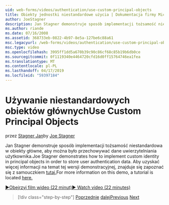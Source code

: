 ```yaml
---
uid: web-forms/videos/authentication/use-custom-principal-objects
title: Obiekty jednostki niestandardowe użycia | Dokumentacja firmy Microsoft
author: JoeStagner
description: Jan Stagner demonstruje sposób implementacji tożsamość niestandardowa w obiekty główne, aby można było przechowywać dane uwierzytelniania użytkownika. Aby uzyskać więcej informacji na temat tej wersji demonstracyjnej...
ms.author: riande
ms.date: 07/16/2008
ms.assetid: 368733eb-0822-4b97-8e5a-127be6c88a61
msc.legacyurl: /web-forms/videos/authentication/use-custom-principal-objects
msc.type: video
ms.openlocfilehash: 3995ff1dd5a670b39c90c86cf68c85b19b6db0ce
ms.sourcegitcommit: 0f1119340e4464720cfd16d0ff15764746ea1fea
ms.translationtype: MT
ms.contentlocale: pl-PL
ms.lasthandoff: 04/17/2019
ms.locfileid: "59397184"
---
```

# <a name="use-custom-principal-objects"></a><span data-ttu-id="19433-104">Używanie niestandardowych obiektów głównych</span><span class="sxs-lookup"><span data-stu-id="19433-104">Use Custom Principal Objects</span></span>

<span data-ttu-id="19433-105">przez [Stagner Jan](https://github.com/JoeStagner)</span><span class="sxs-lookup"><span data-stu-id="19433-105">by [Joe Stagner](https://github.com/JoeStagner)</span></span>

<span data-ttu-id="19433-106">Jan Stagner demonstruje sposób implementacji tożsamość niestandardowa w obiekty główne, aby można było przechowywać dane uwierzytelniania użytkownika.</span><span class="sxs-lookup"><span data-stu-id="19433-106">Joe Stagner demonstrates how to implement custom identity in principal objects in order to store user authentication data.</span></span> <span data-ttu-id="19433-107">Aby uzyskać więcej informacji na temat tej wersji demonstracyjnej, znajduje się zapoznać się z samouczkiem [tutaj.](../../overview/older-versions-security/introduction/forms-authentication-configuration-and-advanced-topics-vb.md)</span><span class="sxs-lookup"><span data-stu-id="19433-107">For more information on this demo, a tutorial is located [here.](../../overview/older-versions-security/introduction/forms-authentication-configuration-and-advanced-topics-vb.md)</span></span>

[<span data-ttu-id="19433-108">&#9654;Obejrzyj film wideo (22 minut)</span><span class="sxs-lookup"><span data-stu-id="19433-108">&#9654; Watch video (22 minutes)</span></span>](https://channel9.msdn.com/Blogs/ASP-NET-Site-Videos/use-custom-principal-objects)

> [!div class="step-by-step"]
> <span data-ttu-id="19433-109">[Poprzednie](add-custom-data-to-the-authentication-method.md)
> [dalej](understanding-aspnet-memberships.md)</span><span class="sxs-lookup"><span data-stu-id="19433-109">[Previous](add-custom-data-to-the-authentication-method.md)
[Next](understanding-aspnet-memberships.md)</span></span>
